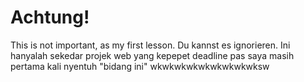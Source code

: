 <h1>Achtung!</h1>

This is not important, as my first lesson. Du kannst es ignorieren.
Ini hanyalah sekedar projek web yang kepepet deadline pas saya masih pertama kali nyentuh "bidang ini" wkwkwkwkwkwkwkwkwksw
